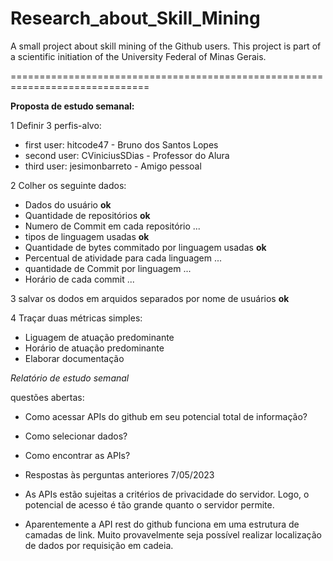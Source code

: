 # Research_about_Skill_Mining

A small project about skill mining of the Github users. This project is part of a scientific initiation of the University Federal of Minas Gerais.

==============================================================================

**Proposta de estudo semanal:** 

1 Definir 3 perfis-alvo:

  * first user: hitcode47 - Bruno dos Santos Lopes 
  * second user: CViniciusSDias - Professor do Alura
  * third user: jesimonbarreto - Amigo pessoal


2 Colher os seguinte dados: 

  * Dados do usuário ****ok****
  * Quantidade de repositórios ****ok****
  * Numero de Commit em cada repositório ...
  * tipos de linguagem usadas ****ok****
  * Quantidade de bytes commitado por linguagem usadas ****ok****
  * Percentual de atividade para cada linguagem ...
  * quantidade de Commit por linguagem ...
  * Horário de cada commit ...

3 salvar os dodos em arquidos separados por nome de usuários ****ok****
 
4 Traçar duas métricas simples:

  * Liguagem de atuação predominante
  * Horário de atuação predominante
  * Elaborar documentação 

*Relatório de estudo semanal*

questões abertas:
  * Como acessar APIs do github em seu potencial total de informação?
  * Como selecionar dados?
  * Como encontrar as APIs?

  * Respostas às perguntas anteriores 7/05/2023

  * As APIs estão sujeitas a critérios de privacidade do servidor. Logo, o potencial de acesso é tão grande quanto o servidor permite.

  * Aparentemente a API rest do github funciona em uma estrutura de camadas de link. Muito provavelmente seja possível realizar localização de dados por requisição em cadeia.
